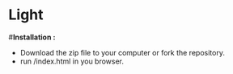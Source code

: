 Light
=====
#**Installation :**
* Download the zip file to your computer or fork the repository.
* run /index.html in you browser.
